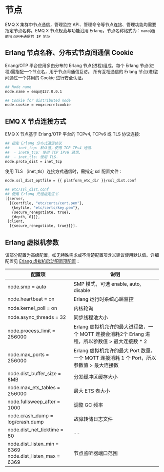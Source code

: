 # 节点

EMQ X 集群中节点通信，管理监控 API、管理命令等节点连接、管理功能均需要指定节点名称。EMQ X 节点规范与功能沿用 Erlang，节点名称格式为：`name@当前节点用于通信的 IP 地址`



## Erlang 节点名称、分布式节点间通信 Cookie

Erlang/OTP 平台应用多由分布的 Erlang 节点(进程)组成，每个 Erlang 节点(进程)需指配一个节点名，用于节点间通信互访。 所有互相通信的 Erlang 节点(进程)间通过一个共用的 Cookie 进行安全认证。
```bash
## Node name
node.name = emqx@127.0.0.1

## Cookie for distributed node
node.cookie = emqxsecretcookie
```



## EMQ X 节点连接方式

EMQ X 节点基于 Erlang/OTP 平台的 TCPv4, TCPv6 或 TLS 协议连接:

```bash
## 指定 Erlang 分布式通信协议
##  - inet_tcp: 默认值，使用 TCP IPv4 通信.
##  - inet6_tcp: 使用 TCP IPv6 通信.
##  - inet_tls: 使用 TLS.
node.proto_dist = inet_tcp
```



使用 TLS （inet_tls）连接方式通信时，需指定 ssl 配置文件：
```bash
node.ssl_dist_optfile = {{ platform_etc_dir }}/ssl_dist.conf

## etc/ssl_dist.conf
## 使用 Erlang 元组指定证书
[{server,
  [{certfile, "etc/certs/cert.pem"},
   {keyfile, "etc/certs/key.pem"},
   {secure_renegotiate, true},
   {depth, 0}]},
 {client,
  [{secure_renegotiate, true}]}].
```





## Erlang 虚拟机参数

该部分配置为高级配置，如无特殊需求或不清楚配置项含义建议使用默认值。详细配置见 [Erlang 虚拟机启动配置项配置](http://erlang.org/doc/man/erl.html)：

| 配置项                                                      | 说明                                                         |
| ----------------------------------------------------------- | ------------------------------------------------------------ |
| node.smp = auto                                             | SMP 模式，可选 enable, auto, disable                         |
| node.heartbeat = on                                         | Erlang 运行时系统心跳监控                                    |
| node.kernel_poll = on                                       | 内核轮询                                                     |
| node.async_threads = 32                                     | 同步线程池大小                                               |
| node.process_limit = 256000                                 | Erlang 虚拟机允许的最大进程数，一个 MQTT 连接会消耗2个 Erlang 进程，所以参数值 > 最大连接数 * 2 |
| node.max_ports = 256000                                     | Erlang 虚拟机允许的最大 Port 数量，一个 MQTT 连接消耗 1 个 Port，所以参数值 > 最大连接数 |
| node.dist_buffer_size = 8MB                                 | 分发缓冲区缓存大小                                           |
| node.max_ets_tables = 256000                                | 最大 ETS 表大小                                              |
| node.fullsweep_after = 1000                                 | 调整 GC 频率                                                 |
| node.crash_dump = log/crash.dump                            | 故障转储日志文件                                             |
| node.dist_net_ticktime = 60                                 | --                                                           |
| node.dist_listen_min = 6369<br/>node.dist_listen_max = 6369 | 节点监听器端口范围                                           |

